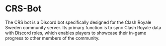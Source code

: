 # CRS-Bot
The CRS bot is a Discord bot specifically designed for the Clash Royale Sweden community server. Its primary function is to sync Clash Royale data with Discord roles, which enables players to showcase their in-game progress to other members of the community.

